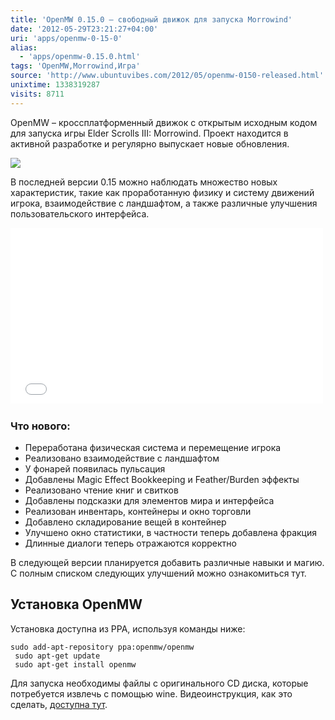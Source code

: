 ```yaml
---
title: 'OpenMW 0.15.0 – свободный движок для запуска Morrowind'
date: '2012-05-29T23:21:27+04:00'
uri: 'apps/openmw-0-15-0'
alias: 
  - 'apps/openmw-0.15.0.html'
tags: 'OpenMW,Morrowind,Игра'
source: 'http://www.ubuntuvibes.com/2012/05/openmw-0150-released.html'
unixtime: 1338319287
visits: 8711
---
```

OpenMW – кроссплатформенный движок с открытым исходным кодом для запуска игры Elder Scrolls III: Morrowind. Проект находится в активной разработке и регулярно выпускает новые обновления.

[![](img/2012/05/29/23-00/3238059446.jpg)](img/2012/05/29/23-00/3238059446.jpg)

В последней версии 0.15 можно наблюдать множество новых характеристик, такие как проработанную физику и систему движений игрока, взаимодействие с ландшафтом, а также различные улучшения пользовательского интерфейса.

<iframe width="500" height="281" src="//www.youtube.com/embed/kkOCH6bWqeo" frameborder="0" allowfullscreen=""></iframe> 

### Что нового:

*   Переработана физическая система и перемещение игрока
*   Реализовано взаимодействие с ландшафтом
*   У фонарей появилась пульсация
*   Добавлены Magic Effect Bookkeeping и Feather/Burden эффекты
*   Реализовано чтение книг и свитков
*   Добавлены подсказки для элементов мира и интерфейса
*   Реализован инвентарь, контейнеры и окно торговли
*   Добавлено складирование вещей в контейнер
*   Улучшено окно статистики, в частности теперь добавлена фракция
*   Длинные диалоги теперь отражаются корректно

В следующей версии планируется добавить различные навыки и магию. С полным списком следующих улучшений можно ознакомиться тут.

## Установка OpenMW

Установка доступна из PPA, используя команды ниже:

```
sudo add-apt-repository ppa:openmw/openmw
 sudo apt-get update
 sudo apt-get install openmw
```

Для запуска необходимы файлы с оригинального CD диска, которые потребуется извлечь с помощью wine. Видеоинструкция, как это сделать, [доступна тут](http://youtu.be/nIk5gB-H9Hg).
